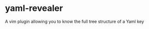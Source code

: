 yaml-revealer
=============

A vim plugin allowing you to know the full tree structure of a Yaml key
